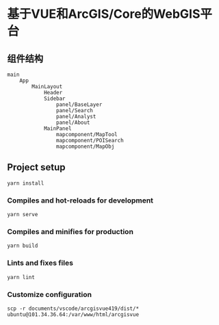 # 基于VUE和ArcGIS/Core的WebGIS平台

## 组件结构

```
main
    App
        MainLayout
            Header
            Sidebar
                panel/BaseLayer
                panel/Search
                panel/Analyst
                panel/About
            MainPanel
                mapcomponent/MapTool
                mapcomponent/POISearch
                mapcomponent/MapObj

```


## Project setup
```
yarn install
```

### Compiles and hot-reloads for development
```
yarn serve
```

### Compiles and minifies for production
```
yarn build
```

### Lints and fixes files
```
yarn lint
```

### Customize configuration

```
scp -r documents/vscode/arcgisvue419/dist/* ubuntu@101.34.36.64:/var/www/html/arcgisvue
```
